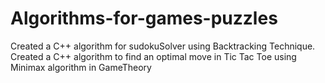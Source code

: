 # Algorithms-for-games-puzzles
Created a C++ algorithm for sudokuSolver using Backtracking Technique.
Created a C++ algorithm to find an optimal move in Tic Tac Toe using Minimax algorithm in GameTheory
